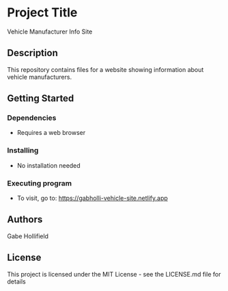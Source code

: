 # Project Title
Vehicle Manufacturer Info Site

## Description
This repository contains files for a website showing information about vehicle manufacturers.

## Getting Started
### Dependencies
- Requires a web browser
### Installing
- No installation needed
### Executing program
- To visit, go to: https://gabholli-vehicle-site.netlify.app
## Authors
Gabe Hollifield
## License
This project is licensed under the MIT License - see the LICENSE.md file for details
